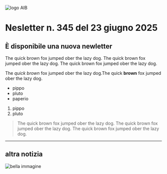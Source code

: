 ![logo AIB](https://gbergamin.github.io/news/logo.png)

# Nesletter n. 345 del 23 giugno 2025

## È disponibile una nuova newletter
The quick brown fox jumped ober the lazy dog. The quick brown fox jumped ober the lazy dog. 
The quick brown fox jumped ober the lazy dog.

The *quick brown* fox jumped ober the lazy dog.The quick **brown** fox jumped ober the lazy dog.
* pippo
* pluto
* paperio

1. pippo
2. pluto

>The quick brown fox jumped ober the lazy dog. The quick brown fox jumped ober the lazy dog. The quick brown fox jumped ober the lazy dog.

---
## altra notizia

![bella immagine](https://www.aib.it/wp-content/uploads/2024/04/banner-sito-aib-san-jordi-1.jpg|width=250)
